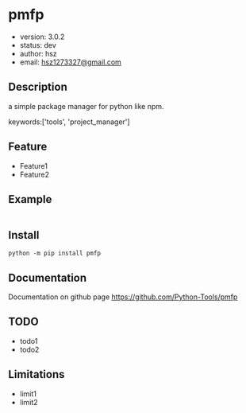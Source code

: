 # pmfp

+ version: 3.0.2
+ status: dev
+ author: hsz
+ email: hsz1273327@gmail.com

## Description

a simple package manager for python like npm.

keywords:['tools', 'project_manager']

## Feature

+ Feature1
+ Feature2

## Example

```python
```

## Install

`python -m pip install pmfp`

## Documentation

Documentation on github page <https://github.com/Python-Tools/pmfp>

## TODO

+ todo1
+ todo2

## Limitations

+ limit1
+ limit2